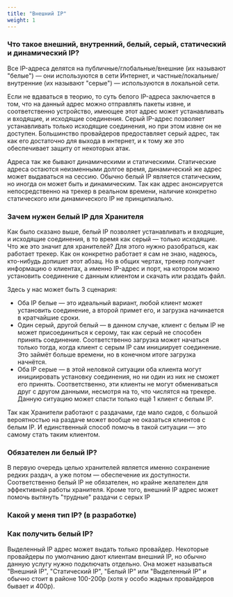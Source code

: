 ```yaml
---
title: "Внешний IP"
weight: 1
---
```

### Что такое внешний, внутренний, белый, серый, статический и динамический IP?
Все IP-адреса делятся на публичные/глобальные/внешние (их называют "белые") — они используются в сети Интернет, и частные/локальные/внутренние (их называют "серые") — используются в локальной сети.

Если не вдаваться в теорию, то суть белого IP-адреса заключается в том, что на данный адрес можно отправлять пакеты извне, и соответственно устройство, имеющее этот адрес может устанавливать и входящие, и исходящие соединения. Серый IP-адрес позволяет устанавливать только исходящие соединения, но при этом извне он не доступен. Большинство провайдеров предоставляет серый адрес, так как его достаточно для выхода в интернет, и к тому же это обеспечивает защиту от некоторых атак.

Адреса так же бывают динамическими и статическими. Статические адреса остаются неизменными долгое время, динамический же адрес может выдаваться на сессию. Обычно белый IP является статическим, но иногда он может быть и динамическим. Так как адрес анонсируется непосредственно на трекер в реальном времени, наличие конкретно статического или динамического IP не принципиально.

### Зачем нужен белый IP для Хранителя
Как было сказано выше, белый IP позволяет устанавливать и входящие, и исходящие соединения, в то время как серый — только исходящие. Что же это значит для хранителей? Для этого нужно разобраться, как работает трекер. Как он конкретно работает я сам не знаю, надеюсь, кто-нибудь допишет этот абзац. Но в общих чертах, трекер получает информацию о клиентах, а именно IP-адрес и порт, на котором можно установить соединение с данным клиентом и скачать или раздать файл.

Здесь у нас может быть 3 сценария:
* Оба IP белые — это идеальный вариант, любой клиент может установить соединение, а второй примет его, и загрузка начинается в кратчайшие сроки.
* Один серый, другой белый — в данном случае, клиент с белым IP не может присоединиться к серому, так как серый не способен принять соединение. Соответственно загрузка может начаться только тогда, когда клиент с серым IP сам инициирует соединение. Это займёт больше времени, но в конечном итоге загрузка начнётся.
* Оба IP серые — в этой неловкой ситуации оба клиента могут инициировать установку соединения, но ни один из них не сможет его принять. Соответственно, эти клиенты не могут обмениваться друг с другом данными, несмотря на то, что числятся на трекере. Данную ситуацию может спасти только ещё 1 клиент с белым IP.

Так как Хранители работают с раздачами, где мало сидов, с большой вероятностью на раздаче может вообще не оказаться клиентов с белым IP. И единственный способ помочь в такой ситуации — это самому стать таким клиентом.

### Обязателен ли белый IP?

В первую очередь целью хранителей является именно сохранение редких раздач, а уже потом — обеспечение их доступности. Соответственно белый IP не обязателен, но крайне желателен для эффективной работы хранителя. Кроме того, внешний IP адрес может помочь вытянуть "трудные" раздачи с серых IP

### Какой у меня тип IP? (в разработке)
### Как получить белый IP?

Выделенный IP адрес может выдать только провайдер. Некоторые провайдеры по умолчанию дают клиентам внешний IP, но обычно данную услугу нужно подключать отдельно. Она может называться "Внешний IP", "Статический IP", "Белый IP" или "Выделенный IP" и обычно стоит в районе 100-200р (хотя у особо жадных провайдеров бывает и 400р).